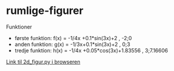 # rumlige-figurer
Funktioner
- første funktion: f(x) = -1/4x +0.1*sin(3x)+2 , -2;0
- anden funktion: g(x) = -1/3x+0.1*sin(3x)+2 , 0;3
- tredje funktion: h(x) = -1/4x +0.05*cos(3x)+1.83556 , 3;7.16606


[Link til 2d_figur.py i browseren](https://trinket.io/python/d033cb62b7)
